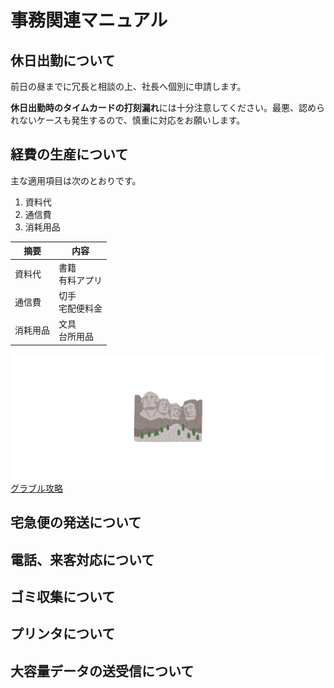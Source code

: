 # 事務関連マニュアル
## 休日出勤について
前日の昼までに冗長と相談の上、社長へ個別に申請します。

**休日出勤時のタイムカードの打刻漏れ**には十分注意してください。最悪、認められないケースも発生するので、慎重に対応をお願いします。

## 経費の生産について
主な適用項目は次のとおりです。
1. 資料代
2. 通信費
3. 消耗用品

|摘要 |内容
|--|--
|資料代 |書籍<br>有料アプリ
|通信費 |切手<br>宅配便料金
|消耗用品 |文具<br>台所用品

![切手代](img/mountain_background.png)
[グラブル攻略](https://xn--bck3aza1a2if6kra4ee0hf.gamewith.jp/?from=115)

## 宅急便の発送について
## 電話、来客対応について
## ゴミ収集について
## プリンタについて
## 大容量データの送受信について